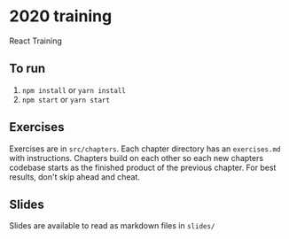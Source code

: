 # 2020 training
React Training

## To run

1. `npm install` or `yarn install`
2. `npm start` or `yarn start`


## Exercises

Exercises are in `src/chapters`.
Each chapter directory has an `exercises.md` with instructions. 
Chapters build on each other so each new chapters codebase starts as the finished product of the previous chapter.
For best results, don't skip ahead and cheat.

## Slides

Slides are available to read as markdown files in `slides/`
